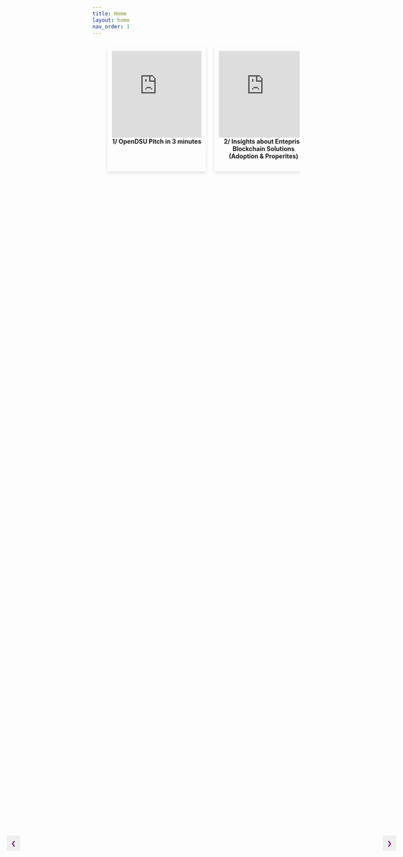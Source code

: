 ```yaml
---
title: Home
layout: home
nav_order: 1
---
```




<html lang="en">
<head>
<meta charset="UTF-8">
<meta name="viewport" content="width=device-width, initial-scale=1.0">
<title>YouTube Video Cards Slideshow</title>
<style>
    .slideshow-container {
        position: relative; /* Set the container as the positioning context */
        width: 90%;
        margin: 0 auto;
        overflow: hidden;
    }
    .slideshow {
        display: flex;
        flex-wrap: nowrap;
        transition: transform 0.3s ease;
    }
    .card {
        flex: 0 0 calc(50% - 20px);
        margin: 10px;
        padding: 10px;
        box-shadow: 0 4px 8px rgba(0, 0, 0, 0.1);
        text-align: center;
    }
    iframe {
        width: 100%;
        height: 200px;
    }
    h2 {
        margin-top: 10px;
    }
    .prev, .next {
        cursor: pointer;
        position: absolute;
        top: 50%;
        transform: translateY(-50%);
        padding: 10px;
        color: purple; /* Set color to purple */
        border: none;
        outline: none;
        z-index: 1000; /* Increase the z-index */
    }
    .prev {
        left: 30px;
    }
    .next {
        right: 30px;
    }
</style>
</head>
<body>

<div class="slideshow-container">
    <div class="slideshow">
        <div class="card">
           <iframe width="560" height="315" src="https://www.youtube.com/embed/n6YiWk8t3W0?si=6l1jbqU3aq2Gf_IN" title="YouTube video player" frameborder="0" allow="accelerometer; autoplay; clipboard-write; encrypted-media; gyroscope; picture-in-picture; web-share" allowfullscreen></iframe>
            <b>1/ OpenDSU Pitch in 3 minutes</b>
        </div>
        <div class="card">
            <iframe width="560" height="315" src="https://www.youtube.com/embed/RYxe61jE_J8?si=boFeN1F96bZQWeCD" title="YouTube video player" frameborder="0" allow="accelerometer; autoplay; clipboard-write; encrypted-media; gyroscope; picture-in-picture; web-share" allowfullscreen></iframe>
            <b>2/ Insights about Enteprise Blockchain Solutions (Adoption & Properites)</b>
        </div>
        <div class="card">
            <iframe width="560" height="315" src="https://www.youtube.com/embed/tYjIfKK4TOQ?si=s9Ep9lFXx-H33sv6" title="YouTube video player" frameborder="0" allow="accelerometer; autoplay; clipboard-write; encrypted-media; gyroscope; picture-in-picture; web-share" allowfullscreen></iframe>
            <b>Decentralised EPCIS with Digital Twins and OpenDSU</b>
        </div>
        <div class="card">
           <iframe width="560" height="315" src="https://www.youtube.com/embed/BB7XcK8Ptss?si=szd06PzJIvXtUx2w" title="YouTube video player" frameborder="0" allow="accelerometer; autoplay; clipboard-write; encrypted-media; gyroscope; picture-in-picture; web-share" allowfullscreen></iframe>
            <b>OpenDSU Technical Introduction</b>
        </div>
        <div class="card">
            <iframe width="560" height="315" src="https://www.youtube.com/embed/HCkeFXyeJxg?si=3eWIn8wbNRMlybUU" title="YouTube video player" frameborder="0" allow="accelerometer; autoplay; clipboard-write; encrypted-media; gyroscope; picture-in-picture; web-share" allowfullscreen></iframe>
            <b>OpenDSU Overview for Enterprise Architects and Business Stakeholders</b>
        </div>
        <div class="card">
            <iframe width="560" height="315" src="https://www.youtube.com/embed/0A3bGUAajrM?si=KSaBfEwnUbs8ADiD" title="YouTube video player" frameborder="0" allow="accelerometer; autoplay; clipboard-write; encrypted-media; gyroscope; picture-in-picture; web-share" allowfullscreen></iframe>
            <b>Open DSU for Data Sharing in Enterprise Blockchain Systems and Digital Trust Ecosystems</b>
        </div>
    </div>
</div>
<button class="prev" onclick="scrollSlides(-1)">❮</button>
<button class="next" onclick="scrollSlides(1)">❯</button>

<script>
    let slideIndex = 0;
    const container = document.querySelector('.slideshow-container');
    const cards = document.querySelectorAll('.card');

    function scrollSlides(n) {
        slideIndex = (slideIndex + n + cards.length) % cards.length;
        const slideWidth = container.offsetWidth;
        container.scrollLeft = slideIndex * slideWidth;
    }
</script>

</body>
</html>
